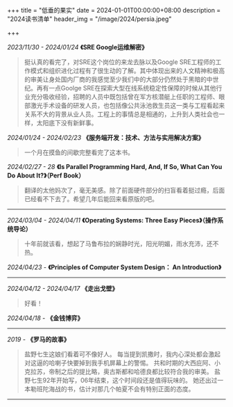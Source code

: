 +++
title = "低垂的果实"
date = 2024-01-01T00:00:00+08:00
description = "2024读书清单"
header_img = "/image/2024/persia.jpeg"

+++

*2023/11/30 - 2024/01/24* **《SRE Google运维解密》**

> 挺认真的看完了，对SRE这个岗位的来龙去脉以及Google SRE工程师的工作模式和组织进化过程有了很生动的了解。其中体现出来的人文精神和极高的审美让身处国内厂商的我感觉至少我们中的大部分仍然处于黑暗的中世纪。再有一点Goolge SRE在探索大型在线系统稳定性保障的时候从其他行业充分吸收经验，招聘的人员中既包括曾在军方核潜艇上任职的工程师、眼部激光手术设备的研发人员，也包括像公共泳池救生员这一类与工程看起来关系不大的背景从业人员。工程上的事情总是相通的，上升到人类社会也一样，太阳底下没有新鲜事。

*2024/01/24 - 2024/02/23* **《服务端开发：技术、方法与实用解决方案》**

> 一个月在摸鱼的间歇完整看完了这本书。

*2024/02/27 - 28* **《Is Parallel Programming Hard, And, If So, What Can You Do About It?》（Perf Book）**

> 翻译的太他妈次了，毫无美感。除了前面硬件部分的扫盲看着挺过瘾，后面已经看不下去了。希望几年后能回来看原版的吧。

---

*2024/03/04 - 2024/04/11* **《Operating Systems: Three Easy Pieces》（操作系统导论）**
> 十年前就该看，想起了马鲁布拉的娴静时光，阳光明媚，雨水充沛，还不热。

*2024/04/23 -* **《Principles of Computer System Design： An Introduction》**

---

*2024/04/12 - 2024/04/17*  **《走出戈壁》**

> 好看！ 

*2024/04/18 -* **《金钱博弈》**

> 

---

*2019 -* **《罗马的故事》**

> 盐野七生这娘们看着可不像好人。
> 每当提到凯撒时，我内心深处都会激起对这逼的哈喇子快要掉到我手机屏幕上的警惕。
> 共和时期的大西庇阿、小克拉苏，帝制之后的提比略，奥古斯都和哈德良都比较符合我的审美。
> 盐野七生92年开始写，06年结束，这个时间段还是值得玩味的。
> 她还出过一本勒班陀海战的书，估计对那几个帕夏不会有特别正面的态度。

---
